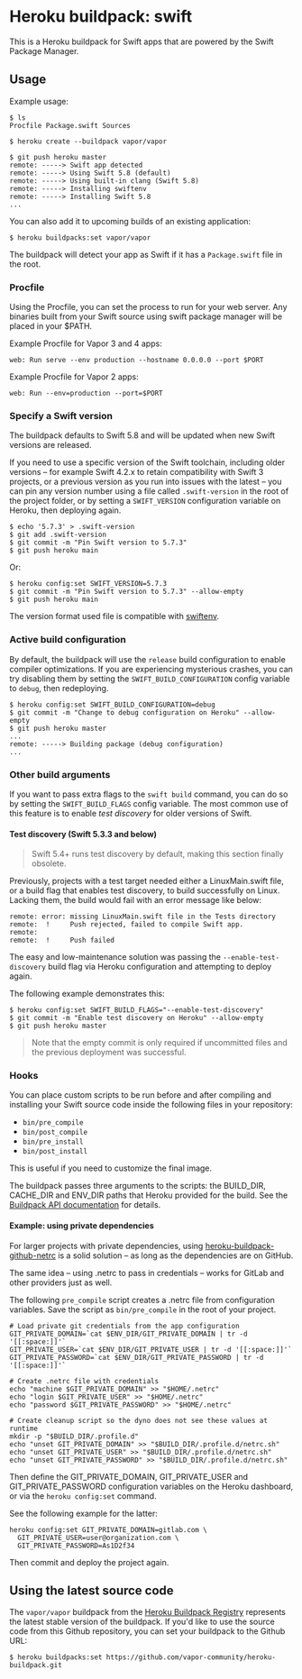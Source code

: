 # Heroku buildpack: swift

This is a Heroku buildpack for Swift apps that are powered by the Swift Package Manager.

## Usage

Example usage:

```shell
$ ls
Procfile Package.swift Sources

$ heroku create --buildpack vapor/vapor

$ git push heroku master
remote: -----> Swift app detected
remote: -----> Using Swift 5.8 (default)
remote: -----> Using built-in clang (Swift 5.8)
remote: -----> Installing swiftenv
remote: -----> Installing Swift 5.8
...
```

You can also add it to upcoming builds of an existing application:

```shell
$ heroku buildpacks:set vapor/vapor
```

The buildpack will detect your app as Swift if it has a `Package.swift` file in
the root.

### Procfile

Using the Procfile, you can set the process to run for your web server. Any
binaries built from your Swift source using swift package manager will
be placed in your $PATH.

Example Procfile for Vapor 3 and 4 apps:

```
web: Run serve --env production --hostname 0.0.0.0 --port $PORT
```

Example Procfile for Vapor 2 apps:

```
web: Run --env=production --port=$PORT
```

### Specify a Swift version

The buildpack defaults to Swift 5.8 and will be updated when new Swift versions are released.

If you need to use a specific version of the Swift toolchain, including older versions – for example Swift 4.2.x to retain compatibility with Swift 3 projects, or a previous version as you run into issues with the latest – you can pin any version number using a file called `.swift-version` in the root of the project folder, or by setting a `SWIFT_VERSION` configuration variable on Heroku, then deploying again. 

```shell
$ echo '5.7.3' > .swift-version
$ git add .swift-version
$ git commit -m "Pin Swift version to 5.7.3"
$ git push heroku main
```

Or:

```shell
$ heroku config:set SWIFT_VERSION=5.7.3
$ git commit -m "Pin Swift version to 5.7.3" --allow-empty
$ git push heroku main
```

The version format used file is compatible with [swiftenv](http://github.com/kylef/swiftenv).

### Active build configuration

By default, the buildpack will use the `release` build configuration to enable compiler optimizations. If you are experiencing mysterious crashes, you can try disabling them by setting the `SWIFT_BUILD_CONFIGURATION` config variable to `debug`, then redeploying.

```shell
$ heroku config:set SWIFT_BUILD_CONFIGURATION=debug
$ git commit -m "Change to debug configuration on Heroku" --allow-empty
$ git push heroku master
...
remote: -----> Building package (debug configuration)
...
```

### Other build arguments

If you want to pass extra flags to the `swift build` command, you can do so by setting the `SWIFT_BUILD_FLAGS` config variable. The most common use of this feature is to enable _test discovery_ for older versions of Swift.

#### Test discovery (Swift 5.3.3 and below)

> Swift 5.4+ runs test discovery by default, making this section finally obsolete.

Previously, projects with a test target needed either a LinuxMain.swift file, or a build flag that enables test discovery, to build successfully on Linux. Lacking them, the build would fail with an error message like below:

    remote: error: missing LinuxMain.swift file in the Tests directory
    remote:  !     Push rejected, failed to compile Swift app.
    remote: 
    remote:  !     Push failed


The easy and low-maintenance solution was passing the `--enable-test-discovery` build flag via Heroku configuration and attempting to deploy again.

The following example demonstrates this:

```shell
$ heroku config:set SWIFT_BUILD_FLAGS="--enable-test-discovery"
$ git commit -m "Enable test discovery on Heroku" --allow-empty
$ git push heroku master
```

> Note that the empty commit is only required if uncommitted files and the previous deployment was successful.

### Hooks

You can place custom scripts to be run before and after compiling and installing your Swift
source code inside the following files in your repository:

- `bin/pre_compile`
- `bin/post_compile`
- `bin/pre_install`
- `bin/post_install`

This is useful if you need to customize the final image.

The buildpack passes three arguments to the scripts: the BUILD_DIR, CACHE_DIR and ENV_DIR paths that Heroku provided for the build. See the [Buildpack API documentation](https://devcenter.heroku.com/articles/buildpack-api) for details.

#### Example: using private dependencies

For larger projects with private dependencies, using [heroku-buildpack-github-netrc](https://elements.heroku.com/buildpacks/heroku/heroku-buildpack-github-netrc) is a solid solution – as long as the dependencies are on GitHub.

The same idea – using .netrc to pass in credentials – works for GitLab and other providers just as well.

The following `pre_compile` script creates a .netrc file from configuration variables.
Save the script as `bin/pre_compile` in the root of your project.

    # Load private git credentials from the app configuration
    GIT_PRIVATE_DOMAIN=`cat $ENV_DIR/GIT_PRIVATE_DOMAIN | tr -d '[[:space:]]'`
    GIT_PRIVATE_USER=`cat $ENV_DIR/GIT_PRIVATE_USER | tr -d '[[:space:]]'`
    GIT_PRIVATE_PASSWORD=`cat $ENV_DIR/GIT_PRIVATE_PASSWORD | tr -d '[[:space:]]'`
    
    # Create .netrc file with credentials
    echo "machine $GIT_PRIVATE_DOMAIN" >> "$HOME/.netrc"
    echo "login $GIT_PRIVATE_USER" >> "$HOME/.netrc"
    echo "password $GIT_PRIVATE_PASSWORD" >> "$HOME/.netrc"
    
    # Create cleanup script so the dyno does not see these values at runtime
    mkdir -p "$BUILD_DIR/.profile.d"
    echo "unset GIT_PRIVATE_DOMAIN" >> "$BUILD_DIR/.profile.d/netrc.sh"
    echo "unset GIT_PRIVATE_USER" >> "$BUILD_DIR/.profile.d/netrc.sh"
    echo "unset GIT_PRIVATE_PASSWORD" >> "$BUILD_DIR/.profile.d/netrc.sh"

Then define the GIT_PRIVATE_DOMAIN, GIT_PRIVATE_USER and GIT_PRIVATE_PASSWORD configuration variables on the Heroku dashboard,
or via the `heroku config:set` command.

See the following example for the latter:

    heroku config:set GIT_PRIVATE_DOMAIN=gitlab.com \
      GIT_PRIVATE_USER=user@organization.com \
      GIT_PRIVATE_PASSWORD=As1D2f34

Then commit and deploy the project again.

## Using the latest source code

The `vapor/vapor` buildpack from the [Heroku Buildpack Registry](https://devcenter.heroku.com/articles/buildpack-registry) represents the latest stable version of the buildpack. If you'd like to use the source code from this Github repository, you can set your buildpack to the Github URL:

```shell
$ heroku buildpacks:set https://github.com/vapor-community/heroku-buildpack.git
```
